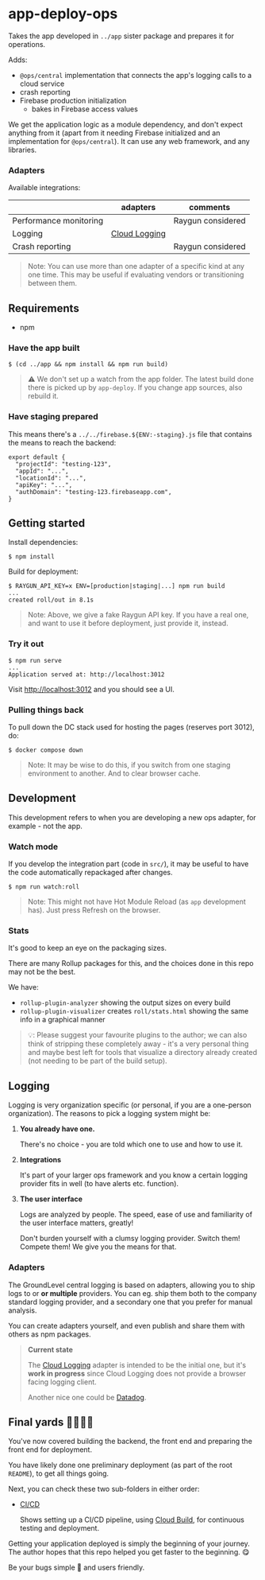 # app-deploy-ops

Takes the app developed in `../app` sister package and prepares it for operations.

Adds:

- `@ops/central` implementation that connects the app's logging calls to a cloud service
- crash reporting
- Firebase production initialization
  - bakes in Firebase access values

We get the application logic as a module dependency, and don't expect anything from it (apart from it needing Firebase initialized and an implementation for `@ops/central`). It can use any web framework, and any libraries.

### Adapters

Available integrations:

||adapters|comments|
|---|---|---|
|Performance monitoring||Raygun considered|
|Logging|[Cloud Logging](https://cloud.google.com/logging)|
|Crash reporting||Raygun considered|

>Note: You can use more than one adapter of a specific kind at any one time. This may be useful if evaluating vendors or transitioning between them.


## Requirements

- npm

### Have the app built

```
$ (cd ../app && npm install && npm run build)
```

>⚠️ We don't set up a watch from the app folder. The latest build done there is picked up by `app-deploy`. If you change app sources, also rebuild it.

### Have staging prepared

This means there's a `../../firebase.${ENV:-staging}.js` file that contains the means to reach the backend:

```
export default {
  "projectId": "testing-123",
  "appId": "...",
  "locationId": "...",
  "apiKey": "...",
  "authDomain": "testing-123.firebaseapp.com",
}
```

## Getting started

Install dependencies:

```
$ npm install
```

Build for deployment:

```
$ RAYGUN_API_KEY=x ENV=[production|staging|...] npm run build
...
created roll/out in 8.1s
```

>Note: Above, we give a fake Raygun API key. If you have a real one, and want to use it before deployment, just provide it, instead.

<!-- tbd.
Revisit this. How to tag reports differently so that local runs don't blur the real '${ENV:-staging}' data? 'dry-run' tag, maybe?, in addition to the env tag.

- [ ] 'dry-run' tag: true
- [ ] 'env' tag: "staging"|...
-->


### Try it out

```
$ npm run serve
...
Application served at: http://localhost:3012
```

Visit [http://localhost:3012](http://localhost:3012) and you should see a UI.


### Pulling things back

To pull down the DC stack used for hosting the pages (reserves port 3012), do:

```
$ docker compose down
```

>Note: It may be wise to do this, if you switch from one staging environment to another. And to clear browser cache.

<!-- tbd. Consider placing the `staging` env. name in the URL, to make sure there are no misunderstandings.
-->


<!-- REMOVE all?  (it's now done as part of root, right??)
## Deploying

Deploying is intended to be done via CI/CD.

We'll cover that in `../../ci` but for now, you can do one deployment manually.

<details style="border: 1px solid lightblue; padding: 0.5em;"><summary>Manual deploying...</summary>

### Manual deploying (just in case..)

```
$ docker run -it --rm -v $(pwd)/..:/work -w /work -p 9005:9005 firebase-ci-builder:9.16.0-node16-npm7 /bin/bash
```

Within Docker:

```
# firebase login
...
Visit this URL on this device to log in:
https://accounts.google.com/o/oauth2/auth?client_id=563584335869-...9005
```

Copy-paste the URL to a browser, visit it and sign in.

![](.images/firebase-login-wohoo.png)

Close the browser and return to the Docker.

```
# cd app-deploy-ops
```

```
# firebase use --add
```

Select the right project, give a fake alias (eg. `abc`), and you're in. 

>This is the state that CI/CD would normally operate in. You can now run commands intended for CI.

```
# npm run ci:build
...
worker in 370ms
...
@firebase/app (imported by src/main.js, adapters/cloudLogging/proxy.js)
@local/app (imported by src/main.js)
created roll/out in 575ms
```

>The CI build picks the activation values from the active project. It does not need a `../../firebase.{env}.js`.

If all went well, proceed with deployment:

```
# npm run ci:deploy
...
=== Deploying to 'groundlevel-160221'...

i  deploying hosting
i  hosting[groundlevel-160221]: beginning deploy...
i  hosting[groundlevel-160221]: found 14 files in vite/out
✔  hosting[groundlevel-160221]: file upload complete
i  hosting[groundlevel-160221]: finalizing version...
✔  hosting[groundlevel-160221]: version finalized
i  hosting[groundlevel-160221]: releasing new version...
✔  hosting[groundlevel-160221]: release complete

✔  Deploy complete!

Project Console: https://console.firebase.google.com/project/groundlevel-160221/overview
Hosting URL: https://groundlevel-160221.web.app
```
</details>

You can now try the web app at the URL shown on the console:

[https://&lt;<i>your project id</i>&gt;.web.app](https://YOUR-PROJECT-ID.web.app)

The rest of this `README` discusses development of the `app-ops` operational layer. If you are not interested, you can skip it (proceed to `../../ops` and `../../ci`, in that case).

---

If you continue, we have a look at the adapter system and how you can develop them.

There are adapters for:

- performance monitoring
- central logging
- crash analytics

Let's first look at development commands in general, then peek at each of the adapter types, in particular.
-->

## Development

This development refers to when you are developing a new ops adapter, for example - not the app.

### Watch mode

If you develop the integration part (code in `src/`), it may be useful to have the code automatically repackaged after changes.

```
$ npm run watch:roll
```

>Note: This might not have Hot Module Reload (as `app` development has). Just press Refresh on the browser.

<!-- contributions on setting up HMR for Rollup are welcome :) #help
-->

### Stats

It's good to keep an eye on the packaging sizes.

There are many Rollup packages for this, and the choices done in this repo may not be the best.

We have:

- `rollup-plugin-analyzer` showing the output sizes on every build
- `rollup-plugin-visualizer` creates `roll/stats.html` showing the same info in a graphical manner

>💡: Please suggest your favourite plugins to the author; we can also think of stripping these completely away - it's a very personal thing and maybe best left for tools that visualize a directory already created (not needing to be part of the build setup).


<!--
## Performance monitoring

...tbd.
-->

## Logging

Logging is very organization specific (or personal, if you are a one-person organization). The reasons to pick a logging system might be:

1. **You already have one.** 

	There's no choice - you are told which one to use and how to use it.

2. **Integrations**

	It's part of your larger ops framework and you know a certain logging provider fits in well (to have alerts etc. function).

3. **The user interface**

	Logs are analyzed by people. The speed, ease of use and familiarity of the user interface matters, greatly!
	
	Don't burden yourself with a clumsy logging provider. Switch them! Compete them! We give you the means for that.

### Adapters

The GroundLevel central logging is based on adapters, allowing you to ship logs to or **or multiple** providers. You can eg. ship them both to the company standard logging provider, and a secondary one that you prefer for manual analysis.

You can create adapters yourself, and even publish and share them with others as npm packages.

>**Current state**
>
>The [Cloud Logging](https://cloud.google.com/logging) adapter is intended to be the initial one, but it's **work in progress** since Cloud Logging does not provide a browser facing logging client.
>
>Another nice one could be [Datadog](https://www.datadoghq.com). 

<!--
## Crash analysis

...tbd.
-->

## Final yards 🏃‍♂️🏃‍♀️

You've now covered building the backend, the front end and preparing the front end for deployment.

You have likely done one preliminary deployment (as part of the root `README`), to get all things going.

Next, you can check these two sub-folders in either order:

- [CI/CD](../../ci/README.md)

   Shows setting up a CI/CD pipeline, using [Cloud Build](https://cloud.google.com/build), for continuous testing and deployment.

<!-- tbd. too early
- [Operations](../../ops/README.md)

   Discussion about the operational aspects of running an application. The contents are firmly connected to what's in this sub-package but more general and discussive in nature (thus they aren't here).
   
- [People](../../people/README.md)

   How to handle the social side of your app. Getting more crowd - facilitating a meaningful discussion with them - without being their bitch.
-->

Getting your application deployed is simply the beginning of your journey. The author hopes that this repo helped you get faster to the beginning. 😋 

Be your bugs simple 🐞 and users friendly.
